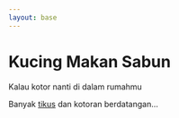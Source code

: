 ```yaml
---
layout: base
---
```


# Kucing Makan Sabun

Kalau kotor nanti di dalam rumahmu

Banyak [tikus](https://google.com) dan kotoran berdatangan...
